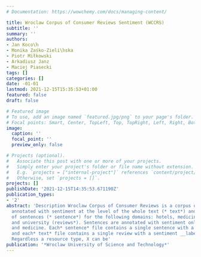 ```yaml
---
# Documentation: https://wowchemy.com/docs/managing-content/

title: Wroclaw Corpus of Consumer Reviews Sentiment (WCCRS)
subtitle: ''
summary: ''
authors:
- Jan Koco\ŉ
- Monika Zaśko-Zieli\ŉska
- Piotr Miłkowski
- Arkadiusz Janz
- Maciej Piasecki
tags: []
categories: []
date: -01-01
lastmod: 2021-12-15T15:35:53+01:00
featured: false
draft: false

# Featured image
# To use, add an image named `featured.jpg/png` to your page's folder.
# Focal points: Smart, Center, TopLeft, Top, TopRight, Left, Right, BottomLeft, Bottom, BottomRight.
image:
  caption: ''
  focal_point: ''
  preview_only: false

# Projects (optional).
#   Associate this post with one or more of your projects.
#   Simply enter your project's folder or file name without extension.
#   E.g. `projects = ["internal-project"]` references `content/project/deep-learning/index.md`.
#   Otherwise, set `projects = []`.
projects: []
publishDate: '2021-12-15T14:35:53.671190Z'
publication_types:
- '2'
abstract: 'Description Wroclaw Corpus of Consumer Reviews is a corpus of Polish reviews
  annotated with sentiment at the level of the whole text (* text*) and at the level
  of sentences (* sentence*) for the following domains: hotels, medicine, products
  and university (reviews*). Sentences are annotated with sentiment only for hotels
  and medicine. Each* sentence* file contains a single sentence with a sentiment __label__z_X
  and each* text* file contains a single review with a sentiment __label__meta_X.
  Regardless a resource type, X can be'
publication: '*Wroclaw University of Science and Technology*'
---
```

